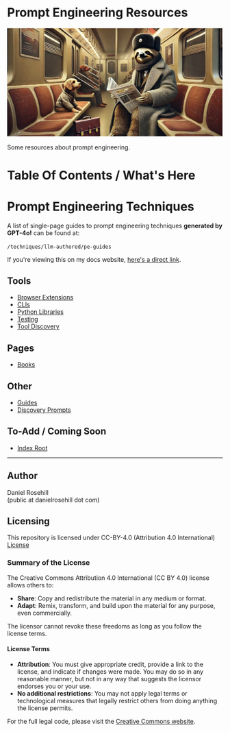 # Prompt Engineering Resources

![alt text](images/sloth-on-subway.webp)

Some resources about prompt engineering. 

# Table Of Contents / What's Here

# Prompt Engineering Techniques

A list of single-page guides to prompt engineering techniques **generated by GPT-4o!** can be found at:

`/techniques/llm-authored/pe-guides`

If you're viewing this on my docs website, [here's a direct link](techniques/llm-authored/pe-guides/).

## Tools
- [Browser Extensions](tools/browser-extensions)
- [CLIs](tools/clis)
- [Python Libraries](tools/python-libraries)
- [Testing](tools/testing)
- [Tool Discovery](tools/tool-discover)

## Pages
- [Books](books)

## Other
- [Guides](guides)
- [Discovery Prompts](search-prompts)

## To-Add / Coming Soon
- [Index Root](/non-docs/coming-soon/)

---

## Author

Daniel Rosehill  
(public at danielrosehill dot com)

## Licensing

This repository is licensed under CC-BY-4.0 (Attribution 4.0 International) 
[License](https://creativecommons.org/licenses/by/4.0/)

### Summary of the License
The Creative Commons Attribution 4.0 International (CC BY 4.0) license allows others to:
- **Share**: Copy and redistribute the material in any medium or format.
- **Adapt**: Remix, transform, and build upon the material for any purpose, even commercially.

The licensor cannot revoke these freedoms as long as you follow the license terms.

#### License Terms
- **Attribution**: You must give appropriate credit, provide a link to the license, and indicate if changes were made. You may do so in any reasonable manner, but not in any way that suggests the licensor endorses you or your use.
- **No additional restrictions**: You may not apply legal terms or technological measures that legally restrict others from doing anything the license permits.

For the full legal code, please visit the [Creative Commons website](https://creativecommons.org/licenses/by/4.0/legalcode).